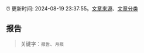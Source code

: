 :alarm_clock: 更新时间: 2024-08-19 23:37:55。[文章来源](/README.md)、[文章分类](/TAGS.md)

## 报告


> 关键字：`报告`、`月报`




